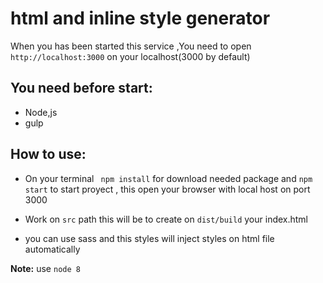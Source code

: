 # html and inline style generator

When you has been started this service ,You need to open ` http://localhost:3000`  on your localhost(3000 by default)
## You need before start:
- Node,js
- gulp

## How to use:

* On your terminal ` npm install` for download needed package and `npm start` to start proyect , this open your browser with local host on port 3000

* Work on  `src` path this will be to create on `dist/build` your index.html

* you can use sass and this styles will inject styles on html file automatically


**Note:** use `node 8`
